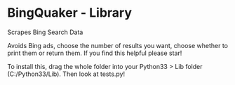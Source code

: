 BingQuaker - Library
==============

Scrapes Bing Search Data

Avoids Bing ads, choose the number of results you want, choose whether to print them or return them.
If you find this helpful please star!

To install this, drag the whole folder into your Python33 > Lib folder (C:/Python33/Lib). Then look at tests.py!